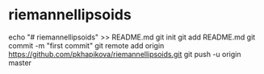 # riemannellipsoids
echo "# riemannellipsoids" >> README.md
git init
git add README.md
git commit -m "first commit"
git remote add origin https://github.com/pkhapikova/riemannellipsoids.git
git push -u origin master
